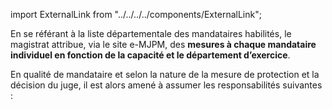 import ExternalLink from "../../../../components/ExternalLink";

En se référant à la liste départementale des mandataires habilités, le magistrat attribue, via le site e-MJPM, des <ExternalLink href="https://emjpm.num.social.gouv.fr/">**mesures à chaque mandataire individuel en fonction de la capacité et le département d’exercice**</ExternalLink>.

En qualité de mandataire et selon la nature de la mesure de protection et la décision du juge, il est alors amené à assumer les responsabilités suivantes :
